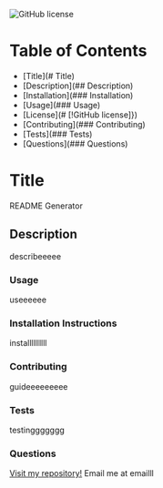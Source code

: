 ![GitHub license](https://img.shields.io/badge/license-MIT-blue.svg)
# Table of Contents
- [Title](# Title)
- [Description](## Description)
- [Installation](### Installation)
- [Usage](### Usage)
- [License](# [!GitHub license]})
- [Contributing](### Contributing)
- [Tests](### Tests)
- [Questions](### Questions)

# Title
README Generator
## Description
describeeeee
### Usage
useeeeee
### Installation Instructions
installllllllll
### Contributing
guideeeeeeeee
### Tests
testinggggggg
### Questions
[Visit my repository!](https://www.github.com/alexemrob)
Email me at emailll